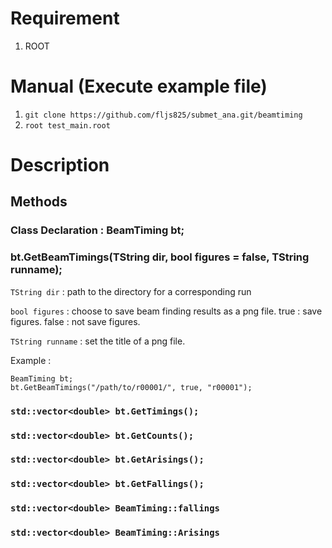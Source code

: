 # Requirement
1. ROOT
# Manual (Execute example file)
1. `git clone https://github.com/fljs825/submet_ana.git/beamtiming`
2. `root test_main.root`
# Description
## Methods
### Class Declaration : BeamTiming bt;
### bt.GetBeamTimings(TString dir, bool figures = false, TString runname);
`TString dir` : path to the directory for a corresponding run

`bool figures` : choose to save beam finding results as a png file. true : save figures. false : not save figures.

`TString runname` : set the title of a png file.

Example : 
```
BeamTiming bt;
bt.GetBeamTimings("/path/to/r00001/", true, "r00001");
```
### `std::vector<double> bt.GetTimings();`
### `std::vector<double> bt.GetCounts();`
### `std::vector<double> bt.GetArisings();`
### `std::vector<double> bt.GetFallings();`


### `std::vector<double> BeamTiming::fallings`
### `std::vector<double> BeamTiming::Arisings`
### 
